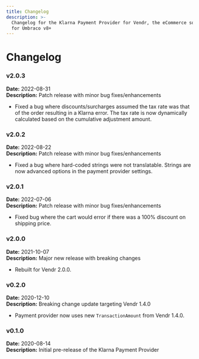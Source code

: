 ```yaml
---
title: Changelog
description: >-
  Changelog for the Klarna Payment Provider for Vendr, the eCommerce solution
  for Umbraco v8+
---
```


# Changelog

### v2.0.3

**Date:** 2022-08-31\
**Description:** Patch release with minor bug fixes/enhancements

* Fixed a bug where discounts/surcharges assumed the tax rate was that of the order resulting in a Klarna error. The tax rate is now dynamically calculated based on the cumulative adjustment amount.

### v2.0.2

**Date:** 2022-08-22\
**Description:** Patch release with minor bug fixes/enhancements

* Fixed a bug where hard-coded strings were not translatable. Strings are now advanced options in the payment provider settings.

### v2.0.1

**Date:** 2022-07-06\
**Description:** Patch release with minor bug fixes/enhancements

* Fixed bug where the cart would error if there was a 100% discount on shipping price.

### v2.0.0

**Date:** 2021-10-07\
**Description:** Major new release with breaking changes

* Rebuilt for Vendr 2.0.0.

### v0.2.0

**Date:** 2020-12-10\
**Description:** Breaking change update targeting Vendr 1.4.0

* Payment provider now uses new `TransactionAmount` from Vendr 1.4.0.

### v0.1.0

**Date:** 2020-08-14\
**Description:** Initial pre-release of the Klarna Payment Provider
